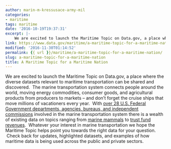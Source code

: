 ```yaml
---
author: marin-m-kressusace-army-mil
categories:
- maritime
tags: maritime
date: '2016-10-19T19:37:31'
excerpt: |-
    We are excited to launch the Maritime Topic on Data.gov, a place where the diverse datasets…
link: https://www.data.gov/maritime/a-maritime-topic-for-a-maritime-nation/
modified: '2016-11-30T01:14:52'
permalink: {{ url }}/maritime/a-maritime-topic-for-a-maritime-nation/
slug: a-maritime-topic-for-a-maritime-nation
title: A Maritime Topic for a Maritime Nation
---
```


We are excited to launch the Maritime Topic on Data.gov, a place where the diverse datasets relevant to maritime transportation can be shared and discovered.  The marine transportation system connects people around the world, moving energy commodities, consumer goods, and agricultural products from producers to markets – and don’t forget the cruise ships that move millions of vacationers every year.  With [over 28 U.S. Federal Government departments, agencies, bureaus, and independent commissions](https://www.cmts.gov/) involved in the marine transportation system there is a wealth of existing data on topics ranging from [marine mammals](https://catalog.data.gov/dataset/large-whale-incident-database) to [trust fund revenues](https://catalog.data.gov/dataset/trust-fund-financial-reports-70249).  Whatever your interest in marine transportation we hope the Maritime Topic helps point you towards the right data for your question.  Check back for updates, highlighted datasets, and examples of how maritime data is being used across the public and private sectors.

